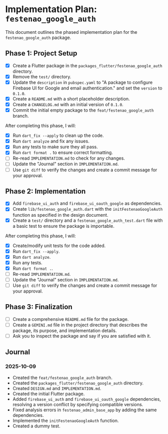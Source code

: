 # Implementation Plan: `festenao_google_auth`

This document outlines the phased implementation plan for the `festenao_google_auth` package.

## Phase 1: Project Setup

-   [x] Create a Flutter package in the `packages_flutter/festenao_google_auth` directory.
-   [x] Remove the `test/` directory.
-   [x] Update the `description` in `pubspec.yaml` to "A package to configure Firebase UI for Google and email authentication." and set the `version` to `0.1.0`.
-   [x] Create a `README.md` with a short placeholder description.
-   [x] Create a `CHANGELOG.md` with an initial version of `0.1.0`.
-   [x] Commit the initial empty package to the `feat/festenao_google_auth` branch.

After completing this phase, I will:

-   [x] Run `dart_fix --apply` to clean up the code.
-   [x] Run `dart analyze` and fix any issues.
-   [x] Run any tests to make sure they all pass.
-   [x] Run `dart format .` to ensure correct formatting.
-   [ ] Re-read `IMPLEMENTATION.md` to check for any changes.
-   [ ] Update the "Journal" section in `IMPLEMENTATION.md`.
-   [ ] Use `git diff` to verify the changes and create a commit message for your approval.

## Phase 2: Implementation

-   [x] Add `firebase_ui_auth` and `firebase_ui_oauth_google` as dependencies.
-   [x] Create `lib/festenao_google_auth.dart` with the `initFestenaoGoogleAuth` function as specified in the design document.
-   [x] Create a `test/` directory and a `festenao_google_auth_test.dart` file with a basic test to ensure the package is importable.

After completing this phase, I will:

-   [x] Create/modify unit tests for the code added.
-   [x] Run `dart_fix --apply`.
-   [x] Run `dart analyze`.
-   [x] Run any tests.
-   [x] Run `dart format .`.
-   [ ] Re-read `IMPLEMENTATION.md`.
-   [ ] Update the "Journal" section in `IMPLEMENTATION.md`.
-   [ ] Use `git diff` to verify the changes and create a commit message for your approval.

## Phase 3: Finalization

-   [ ] Create a comprehensive `README.md` file for the package.
-   [ ] Create a `GEMINI.md` file in the project directory that describes the package, its purpose, and implementation details.
-   [ ] Ask you to inspect the package and say if you are satisfied with it.

## Journal

### 2025-10-09

-   Created the `feat/festenao_google_auth` branch.
-   Created the `packages_flutter/festenao_google_auth` directory.
-   Created `DESIGN.md` and `IMPLEMENTATION.md`.
-   Created the initial Flutter package.
-   Added `firebase_ui_auth` and `firebase_ui_oauth_google` dependencies, resolving a version conflict by specifying compatible versions.
-   Fixed analysis errors in `festenao_admin_base_app` by adding the same dependencies.
-   Implemented the `initFestenaoGoogleAuth` function.
-   Created a dummy test.
